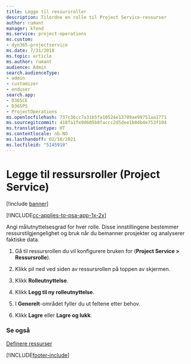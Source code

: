 ```yaml
---
title: Legge til ressursroller
description: Tilordne en rolle til Project Service-ressurser
author: rumant
manager: kfend
ms.service: project-operations
ms.custom:
- dyn365-projectservice
ms.date: 7/31/2018
ms.topic: article
ms.author: rumant
audience: Admin
search.audienceType:
- admin
- customizer
- enduser
search.app:
- D365CE
- D365PS
- ProjectOperations
ms.openlocfilehash: 737c36cc7a31b5fa10524e13709ae99751aa1771
ms.sourcegitcommit: 418fa1fe9d605b8faccc2d5dee1b04b4e753f194
ms.translationtype: HT
ms.contentlocale: nb-NO
ms.lasthandoff: 02/10/2021
ms.locfileid: "5145910"
---
```

# <a name="add-resource-roles-project-service"></a>Legge til ressursroller (Project Service)

[!include [banner](../includes/psa-now-project-operations.md)]

[!INCLUDE[cc-applies-to-psa-app-1x-2x](../includes/cc-applies-to-psa-app-1x-2x.md)]

Angi målutnyttelsesgrad for hver rolle. Disse innstillingene bestemmer ressurstilgjengelighet og bruk når du bemanner prosjekter og analyserer faktiske data.  
  
1.  Gå til ressursrollen du vil konfigurere bruken for (**Project Service > Ressursrolle**).  
  
2.  Klikk pil ned ved siden av ressursrollen på toppen av skjermen.  
  
3.  Klikk **Rolleutnyttelse**.  
  
4.  Klikk **Legg til ny rolleutnyttelse**.  
  
5.  I **Generelt**-området fyller du ut feltene etter behov.  
  
6.  Klikk **Lagre** eller **Lagre og lukk**.  
  
### <a name="see-also"></a>Se også  
 [Definere ressurser](../psa/set-up-resources.md)


[!INCLUDE[footer-include](../includes/footer-banner.md)]